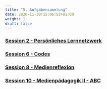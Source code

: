 ```yaml
---
title: "5. Aufgabensammlung"
date: 2020-11-30T15:06:53+01:00
weight: 1
draft: false
---
```


<!-- Kurzverlinkung wie bei 6 möglich !-->


### [Session 2 - Persönliches Lernnetzwerk](https://lehrerbildung.github.io/4_die_sitzungen/f_aufgaben/session2_aufgaben_h5p/)
### [Session 6 - Codes](session6_aufgaben_h5p/)
### [Session 8 - Medienreflexion](session8_aufgaben_h5p/)
### [Session 10 - Medienpädagogik II - ABC](session10_aufgaben_h5p/)
